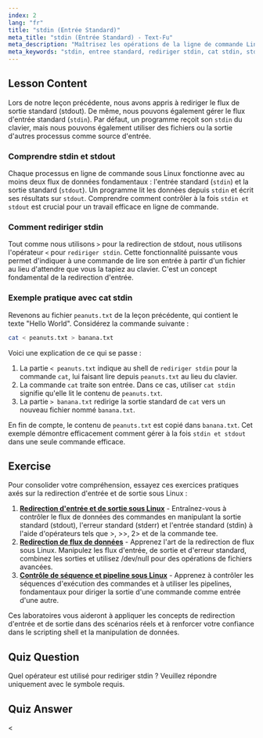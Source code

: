 ```yaml
---
index: 2
lang: "fr"
title: "stdin (Entrée Standard)"
meta_title: "stdin (Entrée Standard) - Text-Fu"
meta_description: "Maîtrisez les opérations de la ligne de commande Linux en apprenant à rediriger stdin (entrée standard). Ce guide couvre la relation entre stdin et stdout, l'utilisation de l'opérateur '<', et des exemples pratiques comme 'cat stdin' pour gérer efficacement les flux de données."
meta_keywords: "stdin, entree standard, rediriger stdin, cat stdin, stdin et stdout, entrée standard, redirection Linux, ligne de commande, flux d'entrée"
---
```


## Lesson Content

Lors de notre leçon précédente, nous avons appris à rediriger le flux de sortie standard (stdout). De même, nous pouvons également gérer le flux d'entrée standard (`stdin`). Par défaut, un programme reçoit son `stdin` du clavier, mais nous pouvons également utiliser des fichiers ou la sortie d'autres processus comme source d'entrée.

### Comprendre stdin et stdout

Chaque processus en ligne de commande sous Linux fonctionne avec au moins deux flux de données fondamentaux : l'entrée standard (`stdin`) et la sortie standard (`stdout`). Un programme lit les données depuis `stdin` et écrit ses résultats sur `stdout`. Comprendre comment contrôler à la fois `stdin et stdout` est crucial pour un travail efficace en ligne de commande.

### Comment rediriger stdin

Tout comme nous utilisons `>` pour la redirection de stdout, nous utilisons l'opérateur `<` pour `rediriger stdin`. Cette fonctionnalité puissante vous permet d'indiquer à une commande de lire son entrée à partir d'un fichier au lieu d'attendre que vous la tapiez au clavier. C'est un concept fondamental de la redirection d'entrée.

### Exemple pratique avec cat stdin

Revenons au fichier `peanuts.txt` de la leçon précédente, qui contient le texte "Hello World". Considérez la commande suivante :

```bash
cat < peanuts.txt > banana.txt
```

Voici une explication de ce qui se passe :

1. La partie `< peanuts.txt` indique au shell de `rediriger stdin` pour la commande `cat`, lui faisant lire depuis `peanuts.txt` au lieu du clavier.
2. La commande `cat` traite son entrée. Dans ce cas, utiliser `cat stdin` signifie qu'elle lit le contenu de `peanuts.txt`.
3. La partie `> banana.txt` redirige la sortie standard de `cat` vers un nouveau fichier nommé `banana.txt`.

En fin de compte, le contenu de `peanuts.txt` est copié dans `banana.txt`. Cet exemple démontre efficacement comment gérer à la fois `stdin et stdout` dans une seule commande efficace.

## Exercise

Pour consolider votre compréhension, essayez ces exercices pratiques axés sur la redirection d'entrée et de sortie sous Linux :

1. **[Redirection d'entrée et de sortie sous Linux](https://labex.io/fr/labs/comptia-redirecting-input-and-output-in-linux-590840)** - Entraînez-vous à contrôler le flux de données des commandes en manipulant la sortie standard (stdout), l'erreur standard (stderr) et l'entrée standard (stdin) à l'aide d'opérateurs tels que >, >>, 2> et de la commande tee.
2. **[Redirection de flux de données](https://labex.io/fr/labs/linux-data-stream-redirection-17995)** - Apprenez l'art de la redirection de flux sous Linux. Manipulez les flux d'entrée, de sortie et d'erreur standard, combinez les sorties et utilisez /dev/null pour des opérations de fichiers avancées.
3. **[Contrôle de séquence et pipeline sous Linux](https://labex.io/fr/labs/linux-sequence-control-and-pipeline-17994)** - Apprenez à contrôler les séquences d'exécution des commandes et à utiliser les pipelines, fondamentaux pour diriger la sortie d'une commande comme entrée d'une autre.

Ces laboratoires vous aideront à appliquer les concepts de redirection d'entrée et de sortie dans des scénarios réels et à renforcer votre confiance dans le scripting shell et la manipulation de données.

## Quiz Question

Quel opérateur est utilisé pour rediriger stdin ? Veuillez répondre uniquement avec le symbole requis.

## Quiz Answer

<
